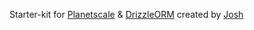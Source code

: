 Starter-kit for [Planetscale](https://planetscale.com/) & [DrizzleORM](https://github.com/drizzle-team/drizzle-orm) created by [Josh](https://github.com/joschan21)
